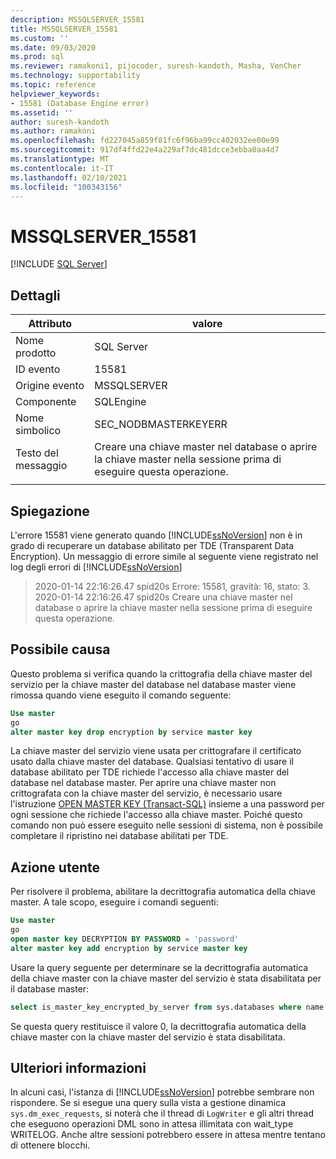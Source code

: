 ```yaml
---
description: MSSQLSERVER_15581
title: MSSQLSERVER_15581
ms.custom: ''
ms.date: 09/03/2020
ms.prod: sql
ms.reviewer: ramakoni1, pijocoder, suresh-kandoth, Masha, VenCher
ms.technology: supportability
ms.topic: reference
helpviewer_keywords:
- 15581 (Database Engine error)
ms.assetid: ''
author: suresh-kandoth
ms.author: ramakoni
ms.openlocfilehash: fd227045a859f81fc6f96ba99cc402032ee00e99
ms.sourcegitcommit: 917df4ffd22e4a229af7dc481dcce3ebba0aa4d7
ms.translationtype: MT
ms.contentlocale: it-IT
ms.lasthandoff: 02/10/2021
ms.locfileid: "100343156"
---
```

# <a name="mssqlserver_15581"></a>MSSQLSERVER_15581
 [!INCLUDE [SQL Server](../../includes/applies-to-version/sqlserver.md)]

## <a name="details"></a>Dettagli

|Attributo|valore|
|---|---|
|Nome prodotto|SQL Server|
|ID evento|15581|
|Origine evento|MSSQLSERVER|
|Componente|SQLEngine|
|Nome simbolico|SEC_NODBMASTERKEYERR|
|Testo del messaggio|Creare una chiave master nel database o aprire la chiave master nella sessione prima di eseguire questa operazione.|
||

## <a name="explanation"></a>Spiegazione

L'errore 15581 viene generato quando [!INCLUDE[ssNoVersion](../../includes/ssnoversion-md.md)] non è in grado di recuperare un database abilitato per TDE (Transparent Data Encryption). Un messaggio di errore simile al seguente viene registrato nel log degli errori di [!INCLUDE[ssNoVersion](../../includes/ssnoversion-md.md)]

> 2020-01-14 22:16:26.47 spid20s Errore: 15581, gravità: 16, stato: 3.  
2020-01-14 22:16:26.47 spid20s Creare una chiave master nel database o aprire la chiave master nella sessione prima di eseguire questa operazione.

## <a name="possible-cause"></a>Possibile causa

Questo problema si verifica quando la crittografia della chiave master del servizio per la chiave master del database nel database master viene rimossa quando viene eseguito il comando seguente:

```sql
Use master
go
alter master key drop encryption by service master key
```

La chiave master del servizio viene usata per crittografare il certificato usato dalla chiave master del database. Qualsiasi tentativo di usare il database abilitato per TDE richiede l'accesso alla chiave master del database nel database master. Per aprire una chiave master non crittografata con la chiave master del servizio, è necessario usare l'istruzione [OPEN MASTER KEY (Transact-SQL)](../../t-sql/statements/open-master-key-transact-sql.md) insieme a una password per ogni sessione che richiede l'accesso alla chiave master. Poiché questo comando non può essere eseguito nelle sessioni di sistema, non è possibile completare il ripristino nei database abilitati per TDE.

## <a name="user-action"></a>Azione utente

Per risolvere il problema, abilitare la decrittografia automatica della chiave master. A tale scopo, eseguire i comandi seguenti:

```sql
Use master
go
open master key DECRYPTION BY PASSWORD = 'password'
alter master key add encryption by service master key
```

Usare la query seguente per determinare se la decrittografia automatica della chiave master con la chiave master del servizio è stata disabilitata per il database master:

```sql
select is_master_key_encrypted_by_server from sys.databases where name = 'master'
```

Se questa query restituisce il valore 0, la decrittografia automatica della chiave master con la chiave master del servizio è stata disabilitata.

## <a name="more-information"></a>Ulteriori informazioni

In alcuni casi, l'istanza di [!INCLUDE[ssNoVersion](../../includes/ssnoversion-md.md)] potrebbe sembrare non rispondere. Se si esegue una query sulla vista a gestione dinamica `sys.dm_exec_requests`, si noterà che il thread di `LogWriter` e gli altri thread che eseguono operazioni DML sono in attesa illimitata con wait_type WRITELOG. Anche altre sessioni potrebbero essere in attesa mentre tentano di ottenere blocchi.